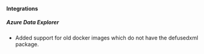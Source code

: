 
#### Integrations

##### Azure Data Explorer

- Added support for old docker images which do not have the defusedxml package.
